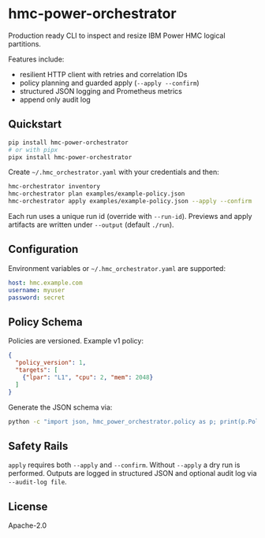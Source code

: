 # hmc-power-orchestrator

Production ready CLI to inspect and resize IBM Power HMC logical partitions.

Features include:

- resilient HTTP client with retries and correlation IDs
- policy planning and guarded apply (`--apply --confirm`)
- structured JSON logging and Prometheus metrics
- append only audit log

## Quickstart

```bash
pip install hmc-power-orchestrator
# or with pipx
pipx install hmc-power-orchestrator
```

Create `~/.hmc_orchestrator.yaml` with your credentials and then:

```bash
hmc-orchestrator inventory
hmc-orchestrator plan examples/example-policy.json
hmc-orchestrator apply examples/example-policy.json --apply --confirm
```

Each run uses a unique run id (override with `--run-id`). Previews and apply
artifacts are written under `--output` (default `./run`).

## Configuration

Environment variables or `~/.hmc_orchestrator.yaml` are supported:

```yaml
host: hmc.example.com
username: myuser
password: secret
```

## Policy Schema

Policies are versioned. Example v1 policy:

```json
{
  "policy_version": 1,
  "targets": [
    {"lpar": "L1", "cpu": 2, "mem": 2048}
  ]
}
```

Generate the JSON schema via:

```bash
python -c "import json, hmc_power_orchestrator.policy as p; print(p.Policy().to_json_schema())"
```

## Safety Rails

`apply` requires both `--apply` and `--confirm`. Without `--apply` a dry run is
performed. Outputs are logged in structured JSON and optional audit log via
`--audit-log file`.

## License

Apache-2.0
